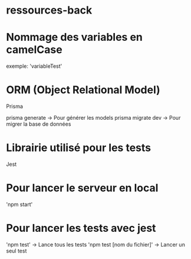 # ressources-back

# Nommage des variables en camelCase
exemple: 'variableTest'

# ORM (Object Relational Model)
Prisma

prisma generate -> Pour générer les models
prisma migrate dev -> Pour migrer la base de données

# Librairie utilisé pour les tests 
Jest 

# Pour lancer le serveur en local
'npm start'

# Pour lancer les tests avec jest
'npm test' -> Lance tous les tests 
'npm test [nom du fichier]' -> Lancer un seul test 